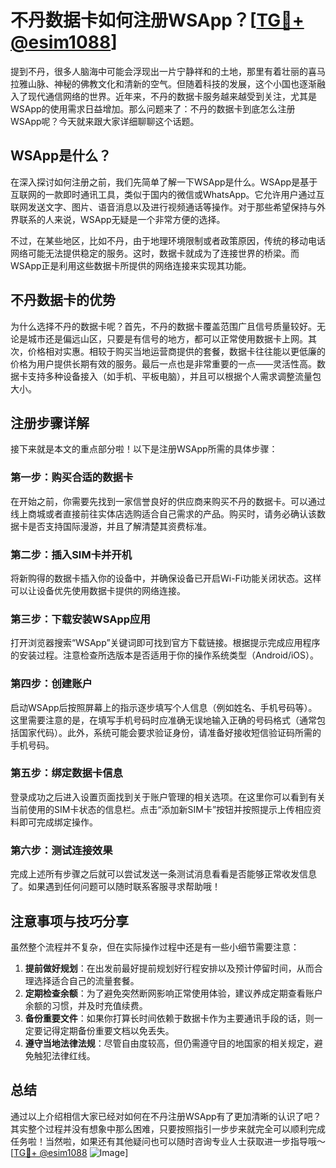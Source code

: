 # 不丹数据卡如何注册WSApp？[[TG💪+ @esim1088](https://t.me/s/esim1088)]

提到不丹，很多人脑海中可能会浮现出一片宁静祥和的土地，那里有着壮丽的喜马拉雅山脉、神秘的佛教文化和清新的空气。但随着科技的发展，这个小国也逐渐融入了现代通信网络的世界。近年来，不丹的数据卡服务越来越受到关注，尤其是WSApp的使用需求日益增加。那么问题来了：不丹的数据卡到底怎么注册WSApp呢？今天就来跟大家详细聊聊这个话题。

## WSApp是什么？

在深入探讨如何注册之前，我们先简单了解一下WSApp是什么。WSApp是基于互联网的一款即时通讯工具，类似于国内的微信或WhatsApp。它允许用户通过互联网发送文字、图片、语音消息以及进行视频通话等操作。对于那些希望保持与外界联系的人来说，WSApp无疑是一个非常方便的选择。

不过，在某些地区，比如不丹，由于地理环境限制或者政策原因，传统的移动电话网络可能无法提供稳定的服务。这时，数据卡就成为了连接世界的桥梁。而WSApp正是利用这些数据卡所提供的网络连接来实现其功能。

## 不丹数据卡的优势

为什么选择不丹的数据卡呢？首先，不丹的数据卡覆盖范围广且信号质量较好。无论是城市还是偏远山区，只要是有信号的地方，都可以正常使用数据卡上网。其次，价格相对实惠。相较于购买当地运营商提供的套餐，数据卡往往能以更低廉的价格为用户提供长期有效的服务。最后一点也是非常重要的一点——灵活性高。数据卡支持多种设备接入（如手机、平板电脑），并且可以根据个人需求调整流量包大小。

## 注册步骤详解

接下来就是本文的重点部分啦！以下是注册WSApp所需的具体步骤：

### 第一步：购买合适的数据卡
在开始之前，你需要先找到一家信誉良好的供应商来购买不丹的数据卡。可以通过线上商城或者直接前往实体店选购适合自己需求的产品。购买时，请务必确认该数据卡是否支持国际漫游，并且了解清楚其资费标准。

### 第二步：插入SIM卡并开机
将新购得的数据卡插入你的设备中，并确保设备已开启Wi-Fi功能关闭状态。这样可以让设备优先使用数据卡提供的网络连接。

### 第三步：下载安装WSApp应用
打开浏览器搜索“WSApp”关键词即可找到官方下载链接。根据提示完成应用程序的安装过程。注意检查所选版本是否适用于你的操作系统类型（Android/iOS）。

### 第四步：创建账户
启动WSApp后按照屏幕上的指示逐步填写个人信息（例如姓名、手机号码等）。这里需要注意的是，在填写手机号码时应准确无误地输入正确的号码格式（通常包括国家代码）。此外，系统可能会要求验证身份，请准备好接收短信验证码所需的手机号码。

### 第五步：绑定数据卡信息
登录成功之后进入设置页面找到关于账户管理的相关选项。在这里你可以看到有关当前使用的SIM卡状态的信息栏。点击“添加新SIM卡”按钮并按照提示上传相应资料即可完成绑定操作。

### 第六步：测试连接效果
完成上述所有步骤之后就可以尝试发送一条测试消息看看是否能够正常收发信息了。如果遇到任何问题可以随时联系客服寻求帮助哦！

## 注意事项与技巧分享

虽然整个流程并不复杂，但在实际操作过程中还是有一些小细节需要注意：

1. **提前做好规划**：在出发前最好提前规划好行程安排以及预计停留时间，从而合理选择适合自己的流量套餐。
2. **定期检查余额**：为了避免突然断网影响正常使用体验，建议养成定期查看账户余额的习惯，并及时充值续费。
3. **备份重要文件**：如果你打算长时间依赖于数据卡作为主要通讯手段的话，则一定要记得定期备份重要文档以免丢失。
4. **遵守当地法律法规**：尽管自由度较高，但仍需遵守目的地国家的相关规定，避免触犯法律红线。

## 总结

通过以上介绍相信大家已经对如何在不丹注册WSApp有了更加清晰的认识了吧？其实整个过程并没有想象中那么困难，只要按照指引一步步来就完全可以顺利完成任务啦！当然啦，如果还有其他疑问也可以随时咨询专业人士获取进一步指导哦～[[TG💪+ @esim1088](https://t.me/s/esim1088) ![Image](https://i.postimg.cc/4NQfJmqS/Snipaste-2025-05-13-00-14-12.png)]